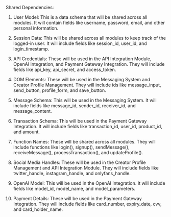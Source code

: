 Shared Dependencies:

1. User Model: This is a data schema that will be shared across all modules. It will contain fields like username, password, email, and other personal information.

2. Session Data: This will be shared across all modules to keep track of the logged-in user. It will include fields like session_id, user_id, and login_timestamp.

3. API Credentials: These will be used in the API Integration Module, OpenAI Integration, and Payment Gateway Integration. They will include fields like api_key, api_secret, and access_token.

4. DOM Elements: These will be used in the Messaging System and Creator Profile Management. They will include ids like message_input, send_button, profile_form, and save_button.

5. Message Schema: This will be used in the Messaging System. It will include fields like message_id, sender_id, receiver_id, and message_content.

6. Transaction Schema: This will be used in the Payment Gateway Integration. It will include fields like transaction_id, user_id, product_id, and amount.

7. Function Names: These will be shared across all modules. They will include functions like login(), signup(), sendMessage(), receiveMessage(), processTransaction(), and updateProfile().

8. Social Media Handles: These will be used in the Creator Profile Management and API Integration Module. They will include fields like twitter_handle, instagram_handle, and onlyfans_handle.

9. OpenAI Model: This will be used in the OpenAI Integration. It will include fields like model_id, model_name, and model_parameters.

10. Payment Details: These will be used in the Payment Gateway Integration. They will include fields like card_number, expiry_date, cvv, and card_holder_name.